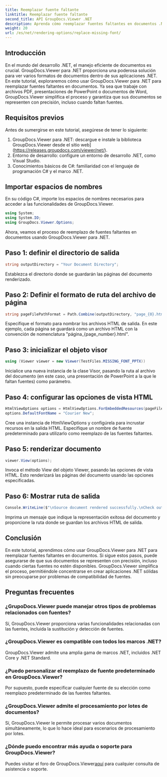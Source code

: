 ```yaml
---
title: Reemplazar fuente faltante
linktitle: Reemplazar fuente faltante
second_title: API GroupDocs.Viewer .NET
description: Aprenda cómo reemplazar fuentes faltantes en documentos .NET sin esfuerzo usando GroupDocs.Viewer. Garantice una representación precisa con pasos simples.
weight: 20
url: /es/net/rendering-options/replace-missing-font/
---
```

## Introducción
En el mundo del desarrollo .NET, el manejo eficiente de documentos es crucial. GroupDocs.Viewer para .NET proporciona una poderosa solución para ver varios formatos de documentos dentro de sus aplicaciones .NET. En este tutorial, exploraremos cómo usar GroupDocs.Viewer para .NET para reemplazar fuentes faltantes en documentos. Ya sea que trabaje con archivos PDF, presentaciones de PowerPoint o documentos de Word, GroupDocs.Viewer simplifica el proceso y garantiza que sus documentos se representen con precisión, incluso cuando faltan fuentes.
## Requisitos previos
Antes de sumergirse en este tutorial, asegúrese de tener lo siguiente:
1. GroupDocs.Viewer para .NET: descargue e instale la biblioteca GroupDocs.Viewer desde el sitio web](https://releases.groupdocs.com/viewer/net/).
2. Entorno de desarrollo: configure un entorno de desarrollo .NET, como Visual Studio.
3. Conocimientos básicos de C#: familiaridad con el lenguaje de programación C# y el marco .NET.

## Importar espacios de nombres
En su código C#, importe los espacios de nombres necesarios para acceder a las funcionalidades de GroupDocs.Viewer.

```csharp
using System;
using System.IO;
using GroupDocs.Viewer.Options;
```

Ahora, veamos el proceso de reemplazo de fuentes faltantes en documentos usando GroupDocs.Viewer para .NET.
## Paso 1: definir el directorio de salida
```csharp
string outputDirectory = "Your Document Directory";
```
Establezca el directorio donde se guardarán las páginas del documento renderizado.
## Paso 2: Definir el formato de ruta del archivo de página
```csharp
string pageFilePathFormat = Path.Combine(outputDirectory, "page_{0}.html");
```
Especifique el formato para nombrar los archivos HTML de salida. En este ejemplo, cada página se guardará como un archivo HTML con la convención de nomenclatura "página_{page_number}.html".
## Paso 3: inicializar el objeto visor
```csharp
using (Viewer viewer = new Viewer(TestFiles.MISSING_FONT_PPTX))
```
Inicialice una nueva instancia de la clase Visor, pasando la ruta al archivo del documento (en este caso, una presentación de PowerPoint a la que le faltan fuentes) como parámetro.
## Paso 4: configurar las opciones de vista HTML
```csharp
HtmlViewOptions options = HtmlViewOptions.ForEmbeddedResources(pageFilePathFormat);
options.DefaultFontName = "Courier New";
```
Cree una instancia de HtmlViewOptions y configúrela para incrustar recursos en la salida HTML. Especifique un nombre de fuente predeterminado para utilizarlo como reemplazo de las fuentes faltantes.
## Paso 5: renderizar documento
```csharp
viewer.View(options);
```
Invoca el método View del objeto Viewer, pasando las opciones de vista HTML. Esto renderizará las páginas del documento usando las opciones especificadas.
## Paso 6: Mostrar ruta de salida
```csharp
Console.WriteLine($"\nSource document rendered successfully.\nCheck output in {outputDirectory}.");
```
Imprima un mensaje que indique la representación exitosa del documento y proporcione la ruta donde se guardan los archivos HTML de salida.

## Conclusión
En este tutorial, aprendimos cómo usar GroupDocs.Viewer para .NET para reemplazar fuentes faltantes en documentos. Si sigue estos pasos, puede asegurarse de que sus documentos se representen con precisión, incluso cuando ciertas fuentes no estén disponibles. GroupDocs.Viewer simplifica el proceso, permitiéndole concentrarse en crear aplicaciones .NET sólidas sin preocuparse por problemas de compatibilidad de fuentes.
## Preguntas frecuentes
### ¿GrupoDocs.Viewer puede manejar otros tipos de problemas relacionados con fuentes?
Sí, GroupDocs.Viewer proporciona varias funcionalidades relacionadas con las fuentes, incluida la sustitución y detección de fuentes.
### ¿GroupDocs.Viewer es compatible con todos los marcos .NET?
GroupDocs.Viewer admite una amplia gama de marcos .NET, incluidos .NET Core y .NET Standard.
### ¿Puedo personalizar el reemplazo de fuente predeterminado en GroupDocs.Viewer?
Por supuesto, puede especificar cualquier fuente de su elección como reemplazo predeterminado de las fuentes faltantes.
### ¿GroupDocs.Viewer admite el procesamiento por lotes de documentos?
Sí, GroupDocs.Viewer le permite procesar varios documentos simultáneamente, lo que lo hace ideal para escenarios de procesamiento por lotes.
### ¿Dónde puedo encontrar más ayuda o soporte para GroupDocs.Viewer?
 Puedes visitar el foro de GroupDocs.Viewer[aquí](https://forum.groupdocs.com/c/viewer/9) para cualquier consulta de asistencia o soporte.